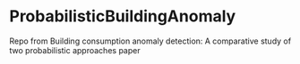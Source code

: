 # ProbabilisticBuildingAnomaly
Repo from Building consumption anomaly detection: A comparative study of two probabilistic approaches paper
